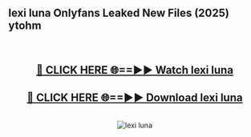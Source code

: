 <h2>lexi luna Onlyfans Leaked New Files (2025) ytohm</h2>
<br>
<div align="center">
<h2><a href="https://mediafiles.top/lexi_luna&ref=git" rel="nofollow">🔴 CLICK HERE 🌐==►► Watch lexi luna</a></h2>
<h2><a href="https://mediafiles.top/lexi_luna&ref=git" rel="nofollow">🔴 CLICK HERE 🌐==►► Download lexi luna</a></h2>
<br>
<a href="https://mediafiles.top/lexi_luna&ref=git" rel="nofollow" data-target="animated-image.originalLink"><img src="https://i.ibb.co.com/xMMVF88/686577567.gif" alt="lexi luna" style="max-width: 100%; display: inline-block;" data-target="animated-image.originalImage"></a>
</div>
<br>
<br>
